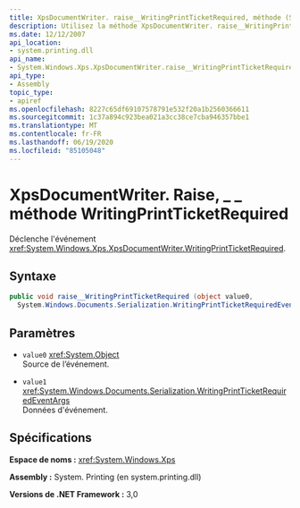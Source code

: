 ```yaml
---
title: XpsDocumentWriter. raise__WritingPrintTicketRequired, méthode (System. Windows. Xps)
description: Utilisez la méthode XpsDocumentWriter. raise__WritingPrintTicketRequired, qui déclenche l’événement WritingPrintTicketRequired pour un document XPS dans .NET.
ms.date: 12/12/2007
api_location:
- system.printing.dll
api_name:
- System.Windows.Xps.XpsDocumentWriter.raise__WritingPrintTicketRequired
api_type:
- Assembly
topic_type:
- apiref
ms.openlocfilehash: 8227c65df69107578791e532f20a1b2560366611
ms.sourcegitcommit: 1c37a894c923bea021a3cc38ce7cba946357bbe1
ms.translationtype: MT
ms.contentlocale: fr-FR
ms.lasthandoff: 06/19/2020
ms.locfileid: "85105048"
---
```

# <a name="xpsdocumentwriterraise__writingprintticketrequired-method"></a>XpsDocumentWriter. Raise, \_ \_ méthode WritingPrintTicketRequired

Déclenche l'événement <xref:System.Windows.Xps.XpsDocumentWriter.WritingPrintTicketRequired>.

## <a name="syntax"></a>Syntaxe

```csharp
public void raise__WritingPrintTicketRequired (object value0,
  System.Windows.Documents.Serialization.WritingPrintTicketRequiredEventArgs value1);
```

## <a name="parameters"></a>Paramètres

- `value0` <xref:System.Object>  
  Source de l’événement.

- `value1`  <xref:System.Windows.Documents.Serialization.WritingPrintTicketRequiredEventArgs>  
  Données d'événement.

## <a name="requirements"></a>Spécifications

**Espace de noms :** <xref:System.Windows.Xps>

**Assembly :** System. Printing (en system.printing.dll)

**Versions de .NET Framework :** 3,0
